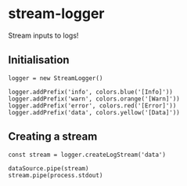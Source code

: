 # stream-logger

Stream inputs to logs!

## Initialisation

```
logger = new StreamLogger()

logger.addPrefix('info', colors.blue('[Info]'))
logger.addPrefix('warn', colors.orange('[Warn]'))
logger.addPrefix('error', colors.red('[Error]'))
logger.addPrefix('data', colors.yellow('[Data]'))

```

## Creating a stream

```
const stream = logger.createLogStream('data')

dataSource.pipe(stream)
stream.pipe(process.stdout)
```
